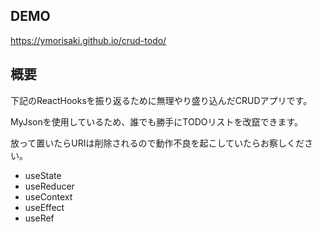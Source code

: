 ## DEMO

https://ymorisaki.github.io/crud-todo/

## 概要

下記のReactHooksを振り返るために無理やり盛り込んだCRUDアプリです。

MyJsonを使用しているため、誰でも勝手にTODOリストを改竄できます。

放って置いたらURIは削除されるので動作不良を起こしていたらお察しください。

* useState
* useReducer
* useContext
* useEffect
* useRef
